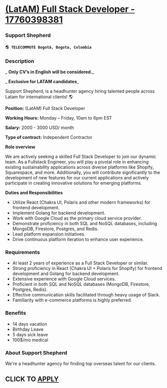 # [(LatAM) Full Stack Developer - 17760398381](https://www.remotewlb.com/apply/latam-full-stack-developer-17760398381)  
### Support Shepherd  
#### `🌎 TELECOMMUTE Bogotá, Bogota, Colombia`  

### **Description**

 _ **Only CV’s in English will be considered.**_

 _ **Exclusive for LATAM candidates**_

Support Shepherd, is a headhunter agency hiring talented people across Latam for international clients! 🌎

 **Position:** (LatAM) Full Stack Developer

 **Working Hours:** Monday – Friday, 10am to 6pm EST

 **Salary:** 2000 - 3000 USD/ month

 **Type of contract:** Independent Contractor

  
  
 **Role overview**

We are actively seeking a skilled Full Stack Developer to join our dynamic team. As a Fullstack Engineer, you will play a pivotal role in enhancing existing sustainability applications across diverse platforms like Shopify, Squarespace, and more. Additionally, you will contribute significantly to the development of new features for our current applications and actively participate in creating innovative solutions for emerging platforms.

 **Duties and Responsibilities**

  * Utilize React (Chakra UI, Polaris and other modern frameworks) for frontend development.
  * Implement Golang for backend development.
  * Work with Google Cloud as the primary cloud service provider.
  * Demonstrate proficiency in both SQL and NoSQL databases, including MongoDB, Firestore, Postgres, and Redis.
  * Lead platform expansion initiatives.
  * Drive continuous platform iteration to enhance user experience.

### **Requirements**

  * At least 2 years of experience as a Full Stack Developer or similar.
  * Strong proficiency in React (Chakra UI + Polaris for Shopify) for frontend development and Golang for backend development.
  * Extensive experience with Google Cloud services.
  * Proficient in both SQL and NoSQL databases (MongoDB, Firestore, Postgres, Redis).
  * Effective communication skills facilitated through heavy usage of Slack.
  * Familiarity with e-commerce platforms is highly preferred.

### **Benefits**

  * 14 days vacation
  * Birthday Leave
  * 5 days sick leave
  * 100$/mo medical

### **About Support Shepherd**

We're a headhunter agency for finding top overseas talent for our clients.

  
## CLICK TO [APPLY](https://www.remotewlb.com/apply/latam-full-stack-developer-17760398381)

